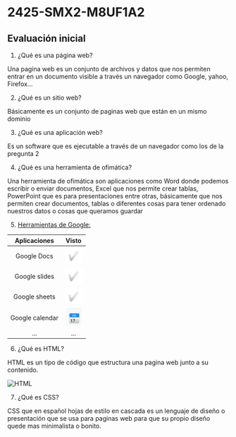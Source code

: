 # 2425-SMX2-M8UF1A2

## Evaluación inicial

1. ¿Qué es una página web?

Una pagina web es un conjunto de archivos y datos que nos permiten entrar en un documento visible a través un navegador como Google, yahoo, Firefox...

2. ¿Qué es un sitio web?

Básicamente es un conjunto de paginas web que están en un mismo dominio

3. ¿Qué es una aplicación web?

Es un software que es ejecutable a través de un navegador como los de la pregunta 2

4. ¿Qué es una herramienta de ofimática?

Una herramienta de ofimática son aplicaciones como Word donde podemos escribir o enviar documentos, Excel que nos permite crear tablas, PowerPoint que es para presentaciones entre otras, básicamente que nos permiten crear documentos, tablas o diferentes cosas para tener ordenado nuestros datos o cosas que queramos guardar

5. [Herramientas de Google:](https://www.google.com/intl/es-419/chrome/browser-tools/)

|Aplicaciones|Visto|
|:------------:|:------:|
|Google Docs|![tick](https://github.com/Danivegamacias/2425-SMX2-M8UF1A2/blob/main/Captura%20de%20pantalla%202024-09-26%20165404.png)|
|Google slides|![tick](https://github.com/Danivegamacias/2425-SMX2-M8UF1A2/blob/main/Captura%20de%20pantalla%202024-09-26%20165404.png)|
|Google sheets|![tick](https://github.com/Danivegamacias/2425-SMX2-M8UF1A2/blob/main/Captura%20de%20pantalla%202024-09-26%20165404.png)|
|Google calendar|![calendar](https://github.com/Danivegamacias/2425-SMX2-M8UF1A2/blob/main/Captura%20de%20pantalla%202024-09-26%20170313.png)|
|...|...|

6. ¿Qué es HTML?

HTML es un tipo de código que estructura una pagina web junto a su contenido.

![HTML](https://github.com/Danivegamacias/2425-SMX2-M8UF1A2/commit/5ca2271dc1141e375fe947d9eb848d0bd93c20f3)

7. ¿Qué es CSS?

CSS que en español hojas de estilo en cascada es un lenguaje de diseño o presentación que se usa para paginas web para que su propio diseño quede mas minimalista o bonito.

